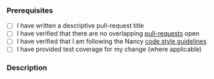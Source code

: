 ### Prerequisites

- [ ] I have written a descriptive pull-request title
- [ ] I have verified that there are no overlapping [pull-requests](https://github.com/NancyFx/Nancy.Bootstrappers.StructureMap/pulls) open
- [ ] I have verified that I am following the Nancy [code style guidelines](https://github.com/NancyFx/Nancy/blob/45238076ad0b7f6ecabd6bae8469e30458d02efe/CONTRIBUTING.md#style-guidelines)
- [ ] I have provided test coverage for my change (where applicable)

### Description
<!-- A description of the changes proposed in the pull-request -->

<!-- Thanks for contributing to Nancy! -->
